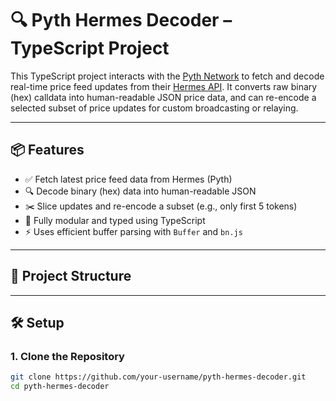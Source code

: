 # 🔍 Pyth Hermes Decoder – TypeScript Project

This TypeScript project interacts with the [Pyth Network](https://pyth.network) to fetch and decode real-time price feed updates from their [Hermes API](https://hermes.pyth.network). It converts raw binary (hex) calldata into human-readable JSON price data, and can re-encode a selected subset of price updates for custom broadcasting or relaying.

---

## 📦 Features

- ✅ Fetch latest price feed data from Hermes (Pyth)
- 🔍 Decode binary (hex) data into human-readable JSON
- ✂️ Slice updates and re-encode a subset (e.g., only first 5 tokens)
- 🧩 Fully modular and typed using TypeScript
- ⚡ Uses efficient buffer parsing with `Buffer` and `bn.js`

---

## 📁 Project Structure

---

## 🛠️ Setup

### 1. Clone the Repository

```bash
git clone https://github.com/your-username/pyth-hermes-decoder.git
cd pyth-hermes-decoder


